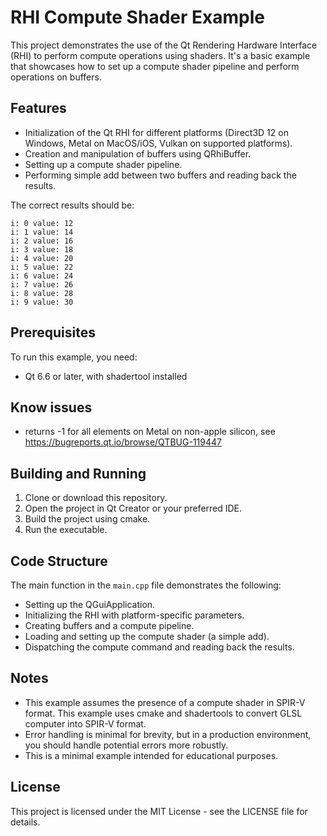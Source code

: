 # RHI Compute Shader Example

This project demonstrates the use of the Qt Rendering Hardware Interface (RHI) to perform compute operations using shaders. It's a basic example that showcases how to set up a compute shader pipeline and perform operations on buffers.

## Features

- Initialization of the Qt RHI for different platforms (Direct3D 12 on Windows, Metal on MacOS/iOS, Vulkan on supported platforms).
- Creation and manipulation of buffers using QRhiBuffer.
- Setting up a compute shader pipeline.
- Performing simple add between two buffers and reading back the results.

The correct results should be:
```
i: 0 value: 12
i: 1 value: 14
i: 2 value: 16
i: 3 value: 18
i: 4 value: 20
i: 5 value: 22
i: 6 value: 24
i: 7 value: 26
i: 8 value: 28
i: 9 value: 30
```

## Prerequisites

To run this example, you need:

- Qt 6.6 or later, with shadertool installed

## Know issues

- returns -1 for all elements on Metal on non-apple silicon, see https://bugreports.qt.io/browse/QTBUG-119447

## Building and Running

1. Clone or download this repository.
2. Open the project in Qt Creator or your preferred IDE.
3. Build the project using cmake.
4. Run the executable.

## Code Structure

The main function in the `main.cpp` file demonstrates the following:

- Setting up the QGuiApplication.
- Initializing the RHI with platform-specific parameters.
- Creating buffers and a compute pipeline.
- Loading and setting up the compute shader (a simple add).
- Dispatching the compute command and reading back the results.

## Notes

- This example assumes the presence of a compute shader in SPIR-V format. This example uses cmake and shadertools to convert GLSL computer into SPIR-V format.
- Error handling is minimal for brevity, but in a production environment, you should handle potential errors more robustly.
- This is a minimal example intended for educational purposes.

## License

This project is licensed under the MIT License - see the LICENSE file for details.
